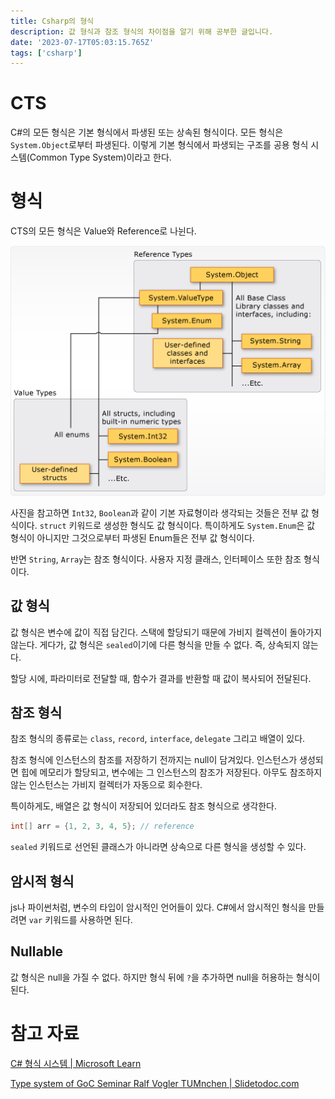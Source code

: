 ```yaml
---
title: Csharp의 형식
description: 값 형식과 참조 형식의 차이점을 알기 위해 공부한 글입니다.
date: '2023-07-17T05:03:15.765Z'
tags: ['csharp']
---
```


# CTS

C#의 모든 형식은 기본 형식에서 파생된 또는 상속된 형식이다. 모든 형식은 `System.Object`로부터 파생된다. 이렇게 기본 형식에서 파생되는 구조를 공용 형식 시스템(Common Type System)이라고 한다.

# 형식

CTS의 모든 형식은 Value와 Reference로 나뉜다. 

![Alt text](image.png)

사진을 참고하면 `Int32`, `Boolean`과 같이 기본 자료형이라 생각되는 것들은 전부 값 형식이다. `struct` 키워드로 생성한 형식도 값 형식이다. 특이하게도 `System.Enum`은 값 형식이 아니지만 그것으로부터 파생된 Enum들은 전부 값 형식이다.

반면 `String`, `Array`는 참조 형식이다. 사용자 지정 클래스, 인터페이스 또한 참조 형식이다. 

## 값 형식

값 형식은 변수에 값이 직접 담긴다. 스택에 할당되기 때문에 가비지 컬렉션이 돌아가지 않는다. 게다가, 값 형식은 `sealed`이기에 다른 형식을 만들 수 없다. 즉, 상속되지 않는다. 

할당 시에, 파라미터로 전달할 때, 함수가 결과를 반환할 때 값이 복사되어 전달된다.

## 참조 형식

참조 형식의 종류로는 `class`, `record`, `interface`, `delegate` 그리고 배열이 있다.

참조 형식에 인스턴스의 참조를 저장하기 전까지는 null이 담겨있다. 인스턴스가 생성되면 힙에 메모리가 할당되고, 변수에는 그 인스턴스의 참조가 저장된다. 아무도 참조하지 않는 인스턴스는 가비지 컬렉터가 자동으로 회수한다.

특이하게도, 배열은 값 형식이 저장되어 있더라도 참조 형식으로 생각한다.

```csharp
int[] arr = {1, 2, 3, 4, 5}; // reference
```

`sealed` 키워드로 선언된 클래스가 아니라면 상속으로 다른 형식을 생성할 수 있다.

## 암시적 형식

js나 파이썬처럼, 변수의 타입이 암시적인 언어들이 있다. C#에서 암시적인 형식을 만들려면 `var` 키워드를 사용하면 된다.

## Nullable

값 형식은 null을 가질 수 없다. 하지만 형식 뒤에 `?`을 추가하면 null을 허용하는 형식이 된다.

# 참고 자료

[C# 형식 시스템 | Microsoft Learn](https://learn.microsoft.com/ko-kr/dotnet/csharp/fundamentals/types/)

[Type system of GoC Seminar Ralf Vogler TUMnchen | Slidetodoc.com](https://slidetodoc.com/type-system-of-goc-seminar-ralf-vogler-tumnchen/)